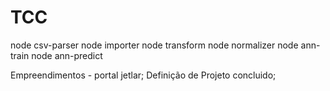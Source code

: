 # TCC

node csv-parser
node importer
node transform
node normalizer
node ann-train
node ann-predict

Empreendimentos - portal jetlar;
Definição de Projeto concluido; 
